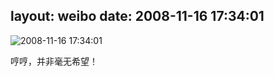 layout: weibo
date: 2008-11-16 17:34:01
---
<meta name="referrer" content="no-referrer" />

<img src="/images/renren.ico" style="float: left;"/>2008-11-16 17:34:01

哼哼，并非毫无希望！


